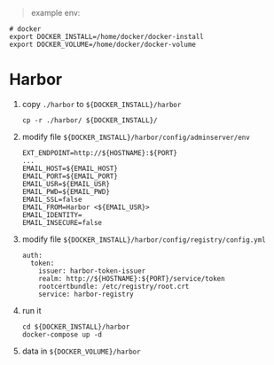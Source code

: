 > example env:

	# docker
	export DOCKER_INSTALL=/home/docker/docker-install
	export DOCKER_VOLUME=/home/docker/docker-volume

# Harbor
1. copy `./harbor` to `${DOCKER_INSTALL}/harbor`

       cp -r ./harbor/ ${DOCKER_INSTALL}/
2. modify file `${DOCKER_INSTALL}/harbor/config/adminserver/env`

       EXT_ENDPOINT=http://${HOSTNAME}:${PORT}
       ...
       EMAIL_HOST=${EMAIL_HOST}
       EMAIL_PORT=${EMAIL_PORT}
       EMAIL_USR=${EMAIL_USR}
       EMAIL_PWD=${EMAIL_PWD}
	   EMAIL_SSL=false
       EMAIL_FROM=Harbor <${EMAIL_USR}>
       EMAIL_IDENTITY=
       EMAIL_INSECURE=false
3. modify file `${DOCKER_INSTALL}/harbor/config/registry/config.yml`

       auth:
         token:
           issuer: harbor-token-issuer
           realm: http://${HOSTNAME}:${PORT}/service/token
           rootcertbundle: /etc/registry/root.crt
           service: harbor-registry
4. run it

       cd ${DOCKER_INSTALL}/harbor
       docker-compose up -d
5. data in `${DOCKER_VOLUME}/harbor`